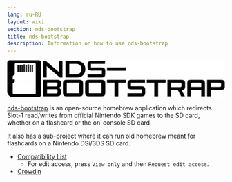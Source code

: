 ```yaml
---
lang: ru-RU
layout: wiki
section: nds-bootstrap
title: nds-bootstrap
description: Information on how to use nds-bootstrap
---
```


![nds-bootstrap logo](https://github.com/DS-Homebrew/nds-bootstrap/raw/master/logo.png)

[nds-bootstrap](https://github.com/DS-Homebrew/nds-bootstrap) is an open-source homebrew application which redirects Slot-1 read/writes from official Nintendo SDK games to the SD card, whether on a flashcard or the on-console SD card.

It also has a sub-project where it can run old homebrew meant for flashcards on a Nintendo DSi/3DS SD card.

- [Compatibility List](https://docs.google.com/spreadsheets/d/1LRTkXOUXraTMjg1eedz_f7b5jiuyMv2x6e_jY_nyHSc/edit?usp=sharing)
    - For edit access, press `View only` and then `Request edit access`.
- [Crowdin](https://crowdin.com/project/nds-bootstrap)
